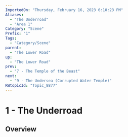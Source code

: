 ```yaml
---
ImportedOn: "Thursday, February 16, 2023 6:10:23 PM"
Aliases:
  - "The Underroad"
  - "Area 1"
Category: "Scene"
Prefix: "1"
Tags:
  - "Category/Scene"
parent:
  - "The Lower Road"
up:
  - "The Lower Road"
prev:
  - "7 - The Temple of the Beast"
next:
  - "9 - The Undersea (Corrupted Water Temple)"
RWtopicId: "Topic_8877"
---
```

# 1 - The Underroad
## Overview
